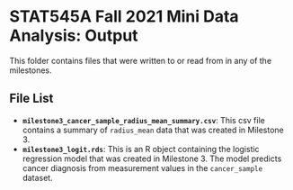 # STAT545A Fall 2021 Mini Data Analysis: Output

This folder contains files that were written to or read from in any of the milestones.

## File List

- **`milestone3_cancer_sample_radius_mean_summary.csv`**: This csv file contains a summary of `radius_mean` data that was created in Milestone 3.
- **`milestone3_logit.rds`**: This is an R object containing the logistic regression model that was created in Milestone 3. The model predicts cancer diagnosis from measurement values in the `cancer_sample` dataset.
